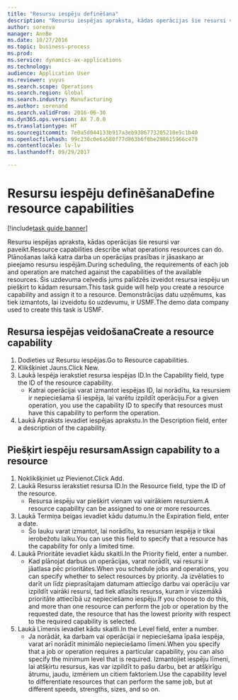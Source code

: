 ```yaml
--- 
title: "Resursu iespēju definēšana"
description: "Resursu iespējas apraksta, kādas operācijas šie resursi var paveikt."
author: sorenva
manager: AnnBe
ms.date: 10/27/2016
ms.topic: business-process
ms.prod: 
ms.service: dynamics-ax-applications
ms.technology: 
audience: Application User
ms.reviewer: yuyus
ms.search.scope: Operations
ms.search.region: Global
ms.search.industry: Manufacturing
ms.author: sorenand
ms.search.validFrom: 2016-06-30
ms.dyn365.ops.version: AX 7.0.0
ms.translationtype: HT
ms.sourcegitcommit: 7e0a5d044133b917a3eb9386773205218e5c1b40
ms.openlocfilehash: 99c230c0e6a580f77d863b6f0be298615966c479
ms.contentlocale: lv-lv
ms.lasthandoff: 09/29/2017

---
```

# <a name="define-resource-capabilities"></a><span data-ttu-id="04d0b-103">Resursu iespēju definēšana</span><span class="sxs-lookup"><span data-stu-id="04d0b-103">Define resource capabilities</span></span>

[!include[task guide banner](../../includes/task-guide-banner.md)]

<span data-ttu-id="04d0b-104">Resursu iespējas apraksta, kādas operācijas šie resursi var paveikt.</span><span class="sxs-lookup"><span data-stu-id="04d0b-104">Resource capabilities describe what operations resources can do.</span></span> <span data-ttu-id="04d0b-105">Plānošanas laikā katra darba un operācijas prasības ir jāsaskaņo ar pieejamo resursu iespējām.</span><span class="sxs-lookup"><span data-stu-id="04d0b-105">During scheduling, the requirements of each job and operation are matched against the capabilities of the available resources.</span></span> <span data-ttu-id="04d0b-106">Šis uzdevuma ceļvedis jums palīdzēs izveidot resursa iespēju un piešķirt to kādam resursam.</span><span class="sxs-lookup"><span data-stu-id="04d0b-106">This task guide will help you create a resource capability and assign it to a resource.</span></span> <span data-ttu-id="04d0b-107">Demonstrācijas datu uzņēmums, kas tiek izmantots, lai izveidotu šo uzdevumu, ir USMF.</span><span class="sxs-lookup"><span data-stu-id="04d0b-107">The demo data company used to create this task is USMF.</span></span>


## <a name="create-a-resource-capability"></a><span data-ttu-id="04d0b-108">Resursa iespējas veidošana</span><span class="sxs-lookup"><span data-stu-id="04d0b-108">Create a resource capability</span></span>
1. <span data-ttu-id="04d0b-109">Dodieties uz Resursu iespējas.</span><span class="sxs-lookup"><span data-stu-id="04d0b-109">Go to Resource capabilities.</span></span>
2. <span data-ttu-id="04d0b-110">Klikšķiniet Jauns.</span><span class="sxs-lookup"><span data-stu-id="04d0b-110">Click New.</span></span>
3. <span data-ttu-id="04d0b-111">Laukā Iespēja ierakstiet resursa iespējas ID.</span><span class="sxs-lookup"><span data-stu-id="04d0b-111">In the Capability field, type the ID of the resource capability.</span></span>
    * <span data-ttu-id="04d0b-112">Katrai operācijai varat izmantot iespējas ID, lai norādītu, ka resursiem ir nepieciešama šī iespēja, lai varētu izpildīt operāciju.</span><span class="sxs-lookup"><span data-stu-id="04d0b-112">For a given operation, you use the capability ID to specify that resources must have this capability to perform the operation.</span></span>  
4. <span data-ttu-id="04d0b-113">Laukā Apraksts ievadiet iespējas aprakstu.</span><span class="sxs-lookup"><span data-stu-id="04d0b-113">In the Description field, enter a description of the capability.</span></span>

## <a name="assign-capability-to-a-resource"></a><span data-ttu-id="04d0b-114">Piešķirt iespēju resursam</span><span class="sxs-lookup"><span data-stu-id="04d0b-114">Assign capability to a resource</span></span>
1. <span data-ttu-id="04d0b-115">Noklikšķiniet uz Pievienot.</span><span class="sxs-lookup"><span data-stu-id="04d0b-115">Click Add.</span></span>
2. <span data-ttu-id="04d0b-116">Laukā Resurss ierakstiet resursa ID.</span><span class="sxs-lookup"><span data-stu-id="04d0b-116">In the Resource field, type the ID of the resource.</span></span>
    * <span data-ttu-id="04d0b-117">Resursa iespēju var piešķirt vienam vai vairākiem resursiem.</span><span class="sxs-lookup"><span data-stu-id="04d0b-117">A resource capability can be assigned to one or more resources.</span></span>  
3. <span data-ttu-id="04d0b-118">Laukā Termiņa beigas ievadiet kādu datumu.</span><span class="sxs-lookup"><span data-stu-id="04d0b-118">In the Expiration field, enter a date.</span></span>
    * <span data-ttu-id="04d0b-119">Šo lauku varat izmantot, lai norādītu, ka resursam iespēja ir tikai ierobežotu laiku.</span><span class="sxs-lookup"><span data-stu-id="04d0b-119">You can use this field to specify that a resource has the capability for only a limited time.</span></span>  
4. <span data-ttu-id="04d0b-120">Laukā Prioritāte ievadiet kādu skaitli.</span><span class="sxs-lookup"><span data-stu-id="04d0b-120">In the Priority field, enter a number.</span></span>
    * <span data-ttu-id="04d0b-121">Kad plānojat darbus un operācijas, varat norādīt, vai resursi ir jāatlasa pēc prioritātes.</span><span class="sxs-lookup"><span data-stu-id="04d0b-121">When you schedule jobs and operations, you can specify whether to select resources by priority.</span></span> <span data-ttu-id="04d0b-122">Ja izvēlaties to darīt un līdz pieprasītajam datumam attiecīgo darbu vai operāciju var izpildīt vairāki resursi, tad tiek atlasīts resurss, kuram ir viszemākā prioritāte attiecībā uz nepieciešamo iespēju.</span><span class="sxs-lookup"><span data-stu-id="04d0b-122">If you choose to do this, and more than one resource can perform the job or operation by the requested date, the resource that has the lowest priority with respect to the required capability is selected.</span></span>  
5. <span data-ttu-id="04d0b-123">Laukā Līmenis ievadiet kādu skaitli.</span><span class="sxs-lookup"><span data-stu-id="04d0b-123">In the Level field, enter a number.</span></span>
    * <span data-ttu-id="04d0b-124">Ja norādāt, ka darbam vai operācijai ir nepieciešama īpaša iespēja, varat arī norādīt minimālo nepieciešamo līmeni.</span><span class="sxs-lookup"><span data-stu-id="04d0b-124">When you specify that a job or operation requires a particular capability, you can also specify the minimum level that is required.</span></span> <span data-ttu-id="04d0b-125">Izmantojiet iespēju līmeni, lai atšķirtu resursus, kas var izpildīt to pašu darbu, bet ar atšķirīgu ātrumu, jaudu, izmēriem un citiem faktoriem.</span><span class="sxs-lookup"><span data-stu-id="04d0b-125">Use the capability level to differentiate resources that can perform the same job, but at different speeds, strengths, sizes, and so on.</span></span>  


